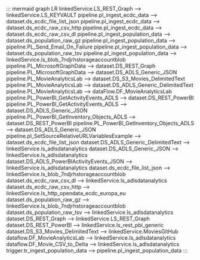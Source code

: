 ::: mermaid
graph LR
linkedService.LS_REST_Graph --> linkedService.LS_KEYVAULT
pipeline.pl_ingest_ecdc_data --> dataset.ds_ecdc_file_list_json
pipeline.pl_ingest_ecdc_data --> dataset.ds_ecdc_raw_csv_http
pipeline.pl_ingest_ecdc_data --> dataset.ds_ecdc_raw_csv_dl
pipeline.pl_ingest_population_data --> dataset.ds_population_raw_gz
pipeline.pl_ingest_population_data --> pipeline.PL_Send_Email_On_Failure
pipeline.pl_ingest_population_data --> dataset.ds_population_raw_tsv
pipeline.pl_ingest_population_data --> linkedService.ls_blob_7ndjrhstorageaccountblob
pipeline.PL_MicrosoftGraphData --> dataset.DS_REST_Graph
pipeline.PL_MicrosoftGraphData --> dataset.DS_ADLS_Generic_JSON
pipeline.PL_MovieAnalyticsLab --> dataset.DS_S3_Movies_DelimitedText
pipeline.PL_MovieAnalyticsLab --> dataset.DS_ADLS_Generic_DelimitedText
pipeline.PL_MovieAnalyticsLab --> dataFlow.DF_MovieAnalyticsLab
pipeline.PL_PowerBI_GetActivityEvents_ADLS --> dataset.DS_REST_PowerBI
pipeline.PL_PowerBI_GetActivityEvents_ADLS --> dataset.DS_ADLS_Generic_JSON
pipeline.PL_PowerBI_GetInventory_Objects_ADLS --> dataset.DS_REST_PowerBI
pipeline.PL_PowerBI_GetInventory_Objects_ADLS --> dataset.DS_ADLS_Generic_JSON
pipeline.pl_SetSourceRelativeURLVariablesExample --> dataset.ds_ecdc_file_list_json
dataset.DS_ADLS_Generic_DelimitedText --> linkedService.ls_adlsdatanalytics
dataset.DS_ADLS_Generic_JSON --> linkedService.ls_adlsdatanalytics
dataset.DS_ADLS_PowerBIActivityEvents_JSON --> linkedService.ls_adlsdatanalytics
dataset.ds_ecdc_file_list_json --> linkedService.ls_blob_7ndjrhstorageaccountblob
dataset.ds_ecdc_raw_csv_dl --> linkedService.ls_adlsdatanalytics
dataset.ds_ecdc_raw_csv_http --> linkedService.ls_http_opendata_ecdc_europa_eu
dataset.ds_population_raw_gz --> linkedService.ls_blob_7ndjrhstorageaccountblob
dataset.ds_population_raw_tsv --> linkedService.ls_adlsdatanalytics
dataset.DS_REST_Graph --> linkedService.LS_REST_Graph
dataset.DS_REST_PowerBI --> linkedService.ls_rest_pbi_generic
dataset.DS_S3_Movies_DelimitedText --> linkedService.MoviesGitHub
dataflow.DF_MovieAnalyticsLab --> linkedService.ls_adlsdatanalytics
dataflow.DF_Movie_CSV_to_Delta --> linkedService.ls_adlsdatanalytics
trigger.tr_ingest_population_data --> pipeline.pl_ingest_population_data
:::

